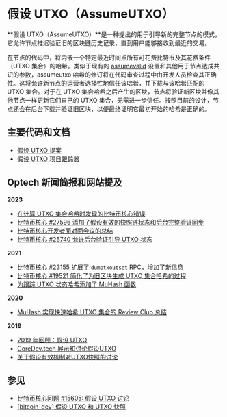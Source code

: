 # 假设 UTXO（AssumeUTXO）

**假设 UTXO（AssumeUTXO）**是一种提出的用于引导新的完整节点的模式，它允许节点推迟验证旧的区块链历史记录，直到用户能够接收到最近的交易。

在节点的代码中，将内嵌一个特定最近时间点所有可花费比特币及其花费条件（UTXO 集合）的哈希。类似于现有的 [assumevalid](https://bitcoincore.org/en/2017/03/08/release-0.14.0/#assumed-valid-blocks) 设置和其他用于节点达成共识的参数，assumeutxo 哈希的修订将在代码审查过程中由开发人员检查其正确性。这将允许新节点的运营者选择性地信任该哈希，并下载与该哈希匹配的 UTXO 集合。对于在 UTXO 集合哈希之后产生的区块，节点将验证新区块并像其他节点一样更新它们自己的 UTXO 集合，无需进一步信任。按照目前的设计，节点还会在后台下载并验证旧区块，以便最终证明它最初开始的哈希是正确的。

## 主要代码和文档

* [假设 UTXO 提案](https://github.com/jamesob/assumeutxo-docs/tree/2019-04-proposal/proposal)
* [假设 UTXO 项目跟踪器](https://github.com/bitcoin/bitcoin/pull/27596)

## Optech 新闻简报和网站提及

**2023**

* [在计算 UTXO 集合哈希时发现的比特币核心错误](https://bitcoinops.org/en/newsletters/2023/10/25/#bitcoin-utxo-set-summary-hash-replacement)
* [比特币核心 #27596 添加了假设有效的快照链状态和后台完整验证同步](https://bitcoinops.org/en/newsletters/2023/10/11/#bitcoin-core-27596)
* [比特币核心开发者面对面会议的总结](https://bitcoinops.org/en/newsletters/2023/05/17/#summaries-of-bitcoin-core-developers-in-person-meeting)
* [比特币核心 #25740 允许后台验证引导 UTXO 状态](https://bitcoinops.org/en/newsletters/2023/03/15/#bitcoin-core-25740)

**2021**

* [比特币核心 #23155 扩展了 `dumptxoutset` RPC，增加了新信息](https://bitcoinops.org/en/newsletters/2021/12/08/#bitcoin-core-23155)
* [比特币核心 #19521 简化了为旧区块生成 UTXO 集合哈希的过程](https://bitcoinops.org/en/newsletters/2021/05/05/#bitcoin-core-19521)
* [为跟踪 UTXO 状态哈希添加了 MuHash 函数](https://bitcoinops.org/en/newsletters/2021/01/13/#bitcoin-core-19055)

**2020**

* [MuHash 实现快速哈希 UTXO 集合的 Review Club 总结](https://bitcoinops.org/en/newsletters/2020/11/11/#bitcoin-core-pr-review-club)

**2019**

* [2019 年回顾：假设 UTXO](https://bitcoinops.org/en/newsletters/2019/12/28/#assumeutxo)
* [CoreDev.tech 展示和讨论假设UTXO](https://bitcoinops.org/en/newsletters/2019/06/12/#assume-utxo-demo)
* [关于假设有效机制对UTXO快照的讨论](https://bitcoinops.org/en/newsletters/2019/04/09/#discussion-about-an-assumed-valid-mechanism-for-utxo-snapshots)

## 参见

* [比特币核心问题 #15605: 假设 UTXO 讨论](https://github.com/bitcoin/bitcoin/issues/15605)
* [\[bitcoin-dev\] 假设 UTXO 和 UTXO 快照](https://lists.linuxfoundation.org/pipermail/bitcoin-dev/2019-April/016825.html)
